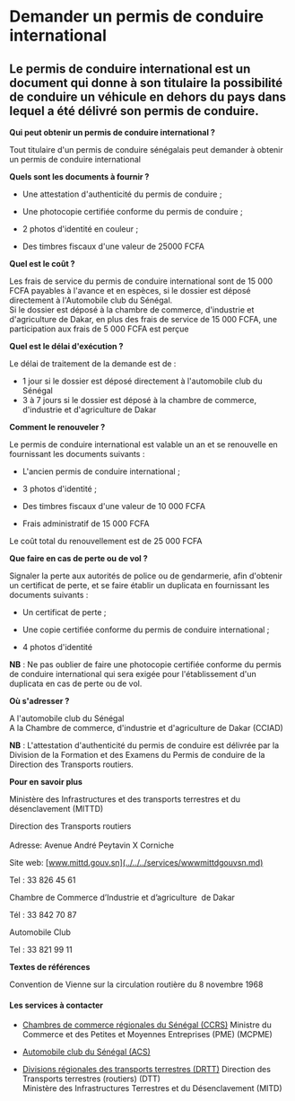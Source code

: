 # Demander un permis de conduire international

Le permis de conduire international est un document qui donne à son titulaire la possibilité de conduire un véhicule en dehors du pays dans lequel a été délivré son permis de conduire.
----------------------------------------------------------------------------------------------------------------------------------------------------------------------------------------

**Qui peut obtenir un permis de conduire international ?**

Tout titulaire d'un permis de conduire sénégalais peut demander à obtenir un permis de conduire international  
  
**Quels sont les documents à fournir ?**

*   Une attestation d'authenticité du permis de conduire ;  
    
*   Une photocopie certifiée conforme du permis de conduire ;
*   2 photos d'identité en couleur ;  
    
*   Des timbres fiscaux d'une valeur de 25000 FCFA

**Quel est le coût ?**

Les frais de service du permis de conduire international sont de 15 000 FCFA payables à l'avance et en espèces, si le dossier est déposé directement à l'Automobile club du Sénégal.  
Si le dossier est déposé à la chambre de commerce, d'industrie et d'agriculture de Dakar, en plus des frais de service de 15 000 FCFA, une participation aux frais de 5 000 FCFA est perçue

**Quel est le délai d'exécution ?**

Le délai de traitement de la demande est de :

*   1 jour si le dossier est déposé directement à l'automobile club du Sénégal
*   3 à 7 jours si le dossier est déposé à la chambre de commerce, d'industrie et d'agriculture de Dakar

**Comment le renouveler ?**

Le permis de conduire international est valable un an et se renouvelle en fournissant les documents suivants :

*   L'ancien permis de conduire international ;  
    
*   3 photos d'identité ;  
    
*   Des timbres fiscaux d'une valeur de 10 000 FCFA
*   Frais administratif de 15 000 FCFA 

Le coût total du renouvellement est de 25 000 FCFA

**Que faire en cas de perte ou de vol ?**  
  
Signaler la perte aux autorités de police ou de gendarmerie, afin d'obtenir un certificat de perte, et se faire établir un duplicata en fournissant les documents suivants :

*   Un certificat de perte ;  
    
*   Une copie certifiée conforme du permis de conduire international ;  
    
*   4 photos d'identité

**NB** : Ne pas oublier de faire une photocopie certifiée conforme du permis de conduire international qui sera exigée pour l'établissement d'un duplicata en cas de perte ou de vol.

**Où s'adresser ?**

A l'automobile club du Sénégal  
A la Chambre de commerce, d'industrie et d'agriculture de Dakar (CCIAD)

**NB** : L'attestation d'authenticité du permis de conduire est délivrée par la Division de la Formation et des Examens du Permis de conduire de la Direction des Transports routiers.

**Pour en savoir plus**

Ministère des Infrastructures et des transports terrestres et du désenclavement (MITTD)                

Direction des Transports routiers                                                                                                                                Adresse: Avenue André Peytavin X Corniche  

Site web: [www.mittd.gouv.sn](../../../services/wwwmittdgouvsn.md)

Tel : 33 826 45 61  

Chambre de Commerce d’Industrie et d’agriculture  de Dakar

Tél : 33 842 70 87

Automobile Club

Tel : 33 821 99 11

**Textes de références**

Convention de Vienne sur la circulation routière du 8 novembre 1968[](../../../services/.md)

#### Les services à contacter

*   [Chambres de commerce régionales du Sénégal (CCRS)](../../../services/chambres-de-commerce-regionales-du-senegal-ccrs.md) Ministre du Commerce et des Petites et Moyennes Entreprises (PME) (MCPME)  
    
*   [Automobile club du Sénégal (ACS)](../../../services/automobile-club-du-senegal-acs.md)
*   [Divisions régionales des transports terrestres (DRTT)](../../../services/divisions-regionales-des-transports-terrestres-drtt.md) Direction des Transports terrestres (routiers) (DTT)  
    Ministère des Infrastructures Terrestres et du Désenclavement (MITD)